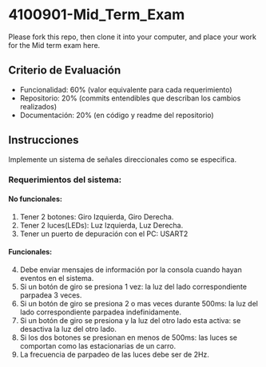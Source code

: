 # 4100901-Mid_Term_Exam
Please fork this repo, then clone it into your computer, and place your work for the Mid term exam here.

## Criterio de Evaluación 

* Funcionalidad: 60% (valor equivalente para cada requerimiento)
* Repositorio: 20% (commits entendibles que describan los cambios realizados)
* Documentación: 20% (en código y readme del repositorio)


## Instrucciones

Implemente un sistema de señales direccionales como se especifica.

### Requerimientos del sistema:

#### No funcionales:
1. Tener 2 botones: Giro Izquierda, Giro Derecha.
2. Tener 2 luces(LEDs): Luz Izquierda, Luz Derecha.
3. Tener un puerto de depuración con el PC: USART2

#### Funcionales:
4. Debe enviar mensajes de información por la consola cuando hayan eventos en el sistema.
5. Si un botón de giro se presiona 1 vez: la luz del lado correspondiente parpadea 3 veces.
6. Si un botón de giro se presiona 2 o mas veces durante 500ms: la luz del lado correspondiente parpadea indefinidamente.
7. Si un botón de giro se presiona y la luz del otro lado esta activa: se desactiva la luz del otro lado.
8. Si los dos botones se presionan en menos de 500ms: las luces se comportan como las estacionarias de un carro.
9. La frecuencia de parpadeo de las luces debe ser de 2Hz.
